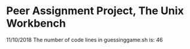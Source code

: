 # Peer Assignment Project, The Unix Workbench

11/10/2018 The number of code lines in guessinggame.sh is: 46

